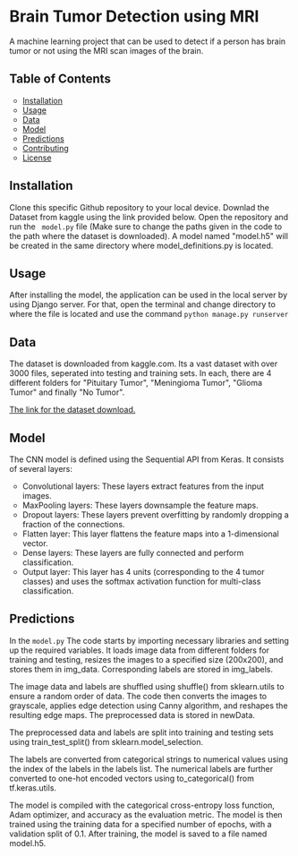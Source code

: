 <h1>Brain Tumor Detection using MRI</h1>
<p>A machine learning project that can be used to detect if a person has brain tumor or not using the MRI scan images of the brain.</p>
<h2>Table of Contents</h2>
<ul style = "list-style-type: circle">
  <li><a href="#installation">Installation</a></li>
  <li><a href="#usage">Usage</a></li>
  <li><a href="#data">Data</a></li>
  <li><a href="#model">Model</a></li>
  <li><a href="#predictions">Predictions</a></li>
  <li><a href="#contributing">Contributing</a></li>
  <li><a href="#license">License</a></li>
</ul>
<h2 id="installation">Installation</h2>
<p>Clone this specific Github repository to your local device. Downlad the Dataset from kaggle using the link provided below. Open the repository and run the <code> model.py</code> file (Make sure to change the paths given in the code to the path where the dataset is downloaded). A model  named "model.h5" will be created in the same directory where model_definitions.py is located.</p>
<h2 id="usage">Usage</h2>
<p>After installing the model, the application can be used in the local server by using Django server. For that, open the terminal and change directory to where the file is located and use the command <code>python manage.py runserver </code></p>
<h2 id="data">Data</h2>
<p>The dataset is downloaded from kaggle.com. Its a vast dataset with over 3000 files, seperated into testing and training sets. In each, there are 4 different folders for "Pituitary Tumor", "Meningioma Tumor", "Glioma Tumor" and finally "No Tumor".</p>
<a href="https://www.kaggle.com/datasets/sartajbhuvaji/brain-tumor-classification-mri">The link for the dataset download.</a>
<h2 id="model">Model</h2>
<p>The CNN model is defined using the Sequential API from Keras. It consists of several layers:
<ul style = "list-style-type: circle">
<li> Convolutional layers: These layers extract features from the input images.</li>
<li> MaxPooling layers: These layers downsample the feature maps.</li>
<li> Dropout layers: These layers prevent overfitting by randomly dropping a fraction of the connections.</li>
<li> Flatten layer: This layer flattens the feature maps into a 1-dimensional vector.</li>
<li> Dense layers: These layers are fully connected and perform classification.</li>
<li> Output layer: This layer has 4 units (corresponding to the 4 tumor classes) and uses the softmax activation function for multi-class classification.</li>
</ul>
</p>
<h2 id="predictions">Predictions</h2>
<p>In the <code>model.py</code>  The code starts by importing necessary libraries and setting up the required variables. It loads image data from different folders for training and testing, resizes the images to a specified size (200x200), and stores them in img_data. Corresponding labels are stored in img_labels. </p>
<p>The image data and labels are shuffled using shuffle() from sklearn.utils to ensure a random order of data. The code then converts the images to grayscale, applies edge detection using Canny algorithm, and reshapes the resulting edge maps. The preprocessed data is stored in newData.</p>
<p>The preprocessed data and labels are split into training and testing sets using train_test_split() from sklearn.model_selection.</p>
<p>The labels are converted from categorical strings to numerical values using the index of the labels in the labels list. The numerical labels are further converted to one-hot encoded vectors using to_categorical() from tf.keras.utils.</p>
<p> The model is compiled with the categorical cross-entropy loss function, Adam optimizer, and accuracy as the evaluation metric. The model is then trained using the training data for a specified number of epochs, with a validation split of 0.1. After training, the model is saved to a file named model.h5.</p>
